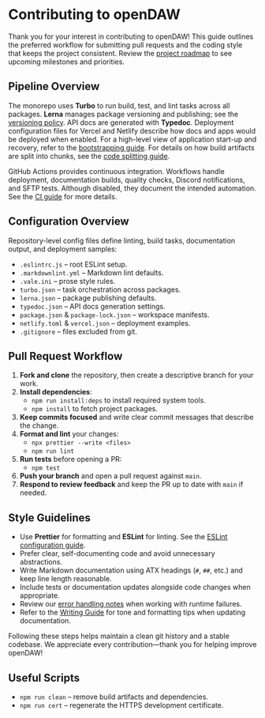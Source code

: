 # Contributing to openDAW

Thank you for your interest in contributing to openDAW! This guide outlines the preferred workflow for submitting pull requests and the coding style that keeps the project consistent. Review the [project roadmap](ROADMAP.md) to see upcoming milestones and priorities.

## Pipeline Overview

The monorepo uses **Turbo** to run build, test, and lint tasks across all
packages. **Lerna** manages package versioning and publishing; see the
[versioning policy](packages/docs/docs-dev/build-and-run/versioning.md). API
docs are generated with **Typedoc**. Deployment configuration files for Vercel
and Netlify describe how docs and apps would be deployed when enabled. For a
high-level view of application start-up and recovery, refer to the
[bootstrapping guide](packages/docs/docs-dev/architecture/bootstrap.md).
For details on how build artifacts are split into chunks, see the
[code splitting guide](packages/docs/docs-dev/build-and-run/code-splitting.md).

GitHub Actions provides continuous integration. Workflows handle deployment,
documentation builds, quality checks, Discord notifications, and SFTP tests.
Although disabled, they document the intended automation. See the
[CI guide](packages/docs/docs-dev/build-and-run/ci.md) for more details.

## Configuration Overview

Repository-level config files define linting, build tasks, documentation output,
and deployment samples:

- `.eslintrc.js` – root ESLint setup.
- `.markdownlint.yml` – Markdown lint defaults.
- `.vale.ini` – prose style rules.
- `turbo.json` – task orchestration across packages.
- `lerna.json` – package publishing defaults.
- `typedoc.json` – API docs generation settings.
- `package.json` & `package-lock.json` – workspace manifests.
- `netlify.toml` & `vercel.json` – deployment examples.
- `.gitignore` – files excluded from git.

## Pull Request Workflow

1. **Fork and clone** the repository, then create a descriptive branch for your work.
2. **Install dependencies**:
   - `npm run install:deps` to install required system tools.
   - `npm install` to fetch project packages.
3. **Keep commits focused** and write clear commit messages that describe the change.
4. **Format and lint** your changes:
   - `npx prettier --write <files>`
   - `npm run lint`
5. **Run tests** before opening a PR:
   - `npm test`
6. **Push your branch** and open a pull request against `main`.
7. **Respond to review feedback** and keep the PR up to date with `main` if needed.

## Style Guidelines

- Use **Prettier** for formatting and **ESLint** for linting. See the
  [ESLint configuration guide](./packages/docs/docs-dev/configuration/eslint.md).
- Prefer clear, self-documenting code and avoid unnecessary abstractions.
- Write Markdown documentation using ATX headings (`#`, `##`, etc.) and keep line length reasonable.
- Include tests or documentation updates alongside code changes when appropriate.
- Review our [error handling notes](packages/docs/docs-dev/error-handling.md) when working with runtime failures.
- Refer to the [Writing Guide](packages/docs/docs-dev/style/writing-guide.md) for tone and formatting tips when updating documentation.

Following these steps helps maintain a clean git history and a stable codebase. We appreciate every contribution—thank you for helping improve openDAW!

## Useful Scripts

- `npm run clean` – remove build artifacts and dependencies.
- `npm run cert` – regenerate the HTTPS development certificate.
